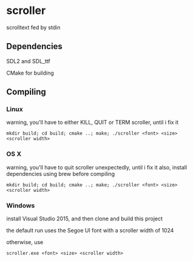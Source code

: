 # scroller
scrolltext fed by stdin

## Dependencies
SDL2 and SDL_ttf

CMake for building
## Compiling
### Linux
warning, you'll have to either KILL, QUIT or TERM scroller, until i fix it
```
mkdir build; cd build; cmake ..; make; ./scroller <font> <size> <scroller width>
```

### OS X
warning, you'll have to quit scroller unexpectedly, until i fix it
also, install dependencies using brew before compiling
```
mkdir build; cd build; cmake ..; make; ./scroller <font> <size> <scroller width>
```

### Windows
install Visual Studio 2015, and then clone and build this project

the default run uses the Segoe UI font with a scroller width of 1024

otherwise, use
```
scroller.exe <font> <size> <scroller width>
```
